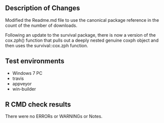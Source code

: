 ## Description of Changes

Modified the Readme.md file to use the canonical package reference in the count of the number of downloads.

Following an update to the survival package, there is now a version of the cox.zph() function that pulls out a deeply nested genuine coxph object and then uses the survival::cox.zph function.



## Test environments
* Windows 7 PC
* travis
* appveyor
* win-builder


## R CMD check results
There were no ERRORs or WARNINGs or Notes. 



